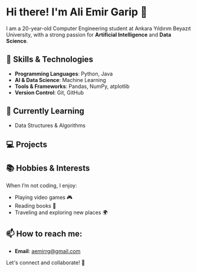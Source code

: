 # Hi there! I'm Ali Emir Garip 👋

I am a 20-year-old Computer Engineering student at Ankara Yıldırım Beyazıt University, with a strong passion for **Artificial Intelligence** and **Data Science**.

## 🚀 Skills & Technologies
- **Programming Languages**: Python, Java
- **AI & Data Science**: Machine Learning
- **Tools & Frameworks**: Pandas, NumPy, atplotlib
- **Version Control**: Git, GitHub

## 🌱 Currently Learning
- Data Structures & Algorithms

## 💻 Projects


## 📚 Hobbies & Interests
When I’m not coding, I enjoy:
- Playing video games 🎮
- Reading books 📖
- Traveling and exploring new places 🌍

## 📫 How to reach me:
- **Email**: aemirrg@gmail.com

Let's connect and collaborate! 🚀
